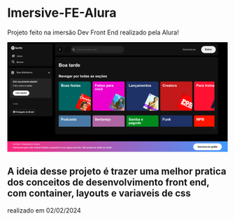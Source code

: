 # Imersive-FE-Alura
Projeto feito na imersão Dev Front End realizado pela Alura!


![Página Inicial do Spotify Imersão](assets/pngProjectReadme.png)


## A ideia desse projeto é trazer uma melhor pratica dos conceitos de desenvolvimento front end, com container, layouts e variaveis de css

realizado em 02/02/2024 